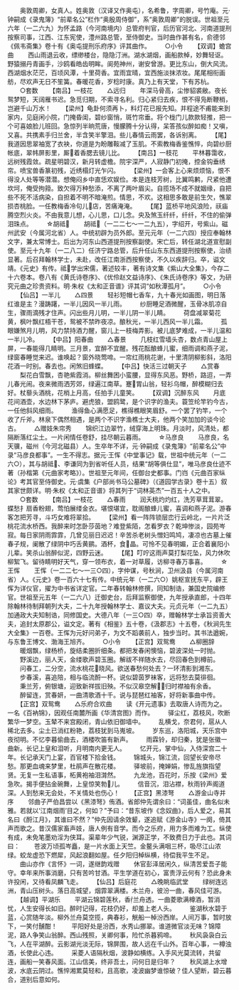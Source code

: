 <!-- { "loadSidebar": true } -->
　　奥敦周卿，女真人。姓奥敦（汉译又作奥屯），名希鲁，字周卿，号竹庵。元·钟嗣成《录鬼簿》“前辈名公”栏作“奥殷周侍御”，系“奥敦周卿”的脱误。世祖至元六年（一二六九）为怀孟路（今河南境内）总管府判官，后历官河北、河南道提刑按察司事，江西、江东宪使，澧州路总管，至侍御史。当时曲作甚有名，俞德邻《佩韦斋集》卷十有《奥屯提刑乐府序》评其曲作。
　　○小令
　　【双调】蟾宫曲
　　西山雨退云收，缥缈楼台，隐隐汀洲。湖水湖烟，画船款棹，妙舞轻讴。野猿搦丹青画手，沙鸥看皓齿明眸。阆苑神州，谢安曾游。更比东山，倒大风流。西湖烟水茫茫，百顷风潭，十里荷香。宜雨宜晴，宜西施淡抹浓妆。尾尾相衔画舫，尽欢声无日不笙簧。春暖花香，岁稔时康。真乃上有天堂，下有苏杭。
　　○套数
　　【南吕】一枝花
　　△远归
　　年深马骨高，尘惨貂裘敝。夜长鸳梦短，天阔雁书迟。急觅归期，不索寻名利。归心紧归去疾，恨不得凫断鞭梢，岂避千山万水！
　　【梁州】龟卦何须再卜，料灯花已报先知。并程途不甫能来到家内，见庭闲小院，门掩昏闺，碧纱窗悄，斑竹帘垂。将个栊门儿款款轻推，把一个可喜娘脸儿班回。急惊列半晌荒唐，慢朦腾十分认得，呆答孩似醉如痴！又嗔，又喜。共携素手归兰舍，半含笑半擎泪。些儿春情云雨罢，各诉别离。
　　【尾】我道因思翠袖宽了衣袂，你道是为盼雕鞍减了玉肌。不索教梅香鉴憔悴，向碧纱厨帐底，翠帏屏影里，厮着香腮去镜儿比。
　　【南吕】一枝花
　　平林暮霭收，远树残霞敛。疏星明碧汉，新月转虚檐。院宇深严，人寂静门初掩，控金钩垂绣帘。喷宝兽香篆初残，近绣榻灯光乍闪。
　　【梁州】一会客上心来烦烦恼，恨不得没人处等等潜潜。想俺闷乡中直恁欢娱俭。本是连枝芳树，比翼鸣鹣，尺紧他遭坎坷，俺受拘箝。致欠得万种愁添，不离了两叶眉尖。自揽场不成不就姻缘，自把些不死不活病染，自担着不明不暗淹煎。情思，不欢。这相思多敢是前生欠，憔翠损杏桃脸。一任教梅香冷句儿店，苦痛淹淹。
　　【尾】蓝桥平地风浪险，祆庙腾空烈火炎。不由我意儿想，心儿思，口儿念。央及煞玉纤纤，纤纤，不住的偷弹泪珠点。
　　☆胡祗
　　胡祗（一二二七～一二九五），字绍开，号紫山。磁州武安（今属河北省）人。中统初辟为员外郎。至元元年（一二六四）授应奉翰林文字，兼太常博士。后出为河东山西道提刑按察副使。宋亡后，转任湖北道宣慰副使。至元十九年（一二八二）任济宁路总管，后升任山东东西道提刑按察使，治绩显著。后召拜翰林学士，未赴，改任江南浙西按察使，不久以疾辞归。卒，谥文靖。《元史》有传。祗学出宋儒，著述较丰，著有诗文集《紫山大全集》，今存二十六卷本。卷八有《黄氏诗卷序》、《优伶赵文益诗序》、《朱氏诗卷序》等文，为研究元曲之珍贵资料。明·朱权《太和正音谱》评其词“如秋潭孤月”。
　　○小令
　　【仙吕】一半儿
　　△四景
　　轻衫短帽七香车，九十春光如画图，明日落红谁是主？漫踌躇，一半儿因风一半儿雨。
　　纱厨睡足酒微醒，玉骨冰肌凉自生，骤雨滴残才住声。闪出些月儿明，一半儿阴一半儿睛。
　　荷盘减翠菊花黄，枫叶飘红梧干苍，鸳被不禁昨夜凉。酿秋光，一半儿西风一半儿霜。
　　孤眼嫌煞月儿明，风力禁持酒力醒，窗儿上一枝梅弄影。被儿底梦难成，一半儿温和一半儿冷。
　　【中吕】阳春曲
　　△春景
　　几枝红雪墙头杏，数点青山屋上屏，一春能得几睛明。三月景，宜醉不宜醒。残花酝酿蜂儿蜜，细雨调和燕子泥，绿窗春睡觉来迟。谁唤起？窗外晓莺啼。一帘红雨桃花谢，十里清阴柳影斜，洛阳花酒一时别。春去也。闲煞旧蜂蝶。
　　【中吕】快活三过朝天子
　　△赏春
　　梨花白雪飘，杏艳紫霞消。柳丝舞困小蛮腰，显得东风恶。野桥，路迢，一弄儿春光闹。夜来微雨洒芳郊，绿遍江南草。蹇胃山翁，轻衫乌帽，醉模糊归去好。杖藜头酒桃，花梢上月高，任拍手儿童笑。
　　【双调】沉醉东风
　　月底花间酒壶，水边林下茅庐。避虎狼，盟鸥鹭，是个识字的渔夫。蓑笠纶竿钓今古，一任他斜风细雨。
　　渔得鱼心满愿足，樵得樵眼笑眉舒。一个罢了钓竿，一个收了斤斧。林泉下偶然相遇，是两个不识字渔樵士大夫，他两个笑加加的谈今论古。
　　△赠妓朱帘秀
　　锦织江边翠竹，绒穿海上明珠。月淡时，风清处，都隔断落红尘土。一片闲情任卷舒，挂尽朝云暮雨。
　　☆马彦良
　　马彦良，名天骥，磁州（今河北磁县）人。生卒年不详，元·钟嗣成《录鬼簿》“前辈名公”中录“马彦良都事”。一生不得志。据元·王恽《中堂事记》载，世祖中统元年（一二六○），其与胡祗、李谦同为到省听任人员，结果“胡等俱仕显”，唯马彦良仕迹不著（孙楷第《元曲家考略》）。世祖至元年间，任御台史都事。门岿《元曲百家纵论》考其官至侍御史。元·虞集《户部尚书马公墓碑》（《道园学古录》卷十五）叙其家世颇详。明·朱权《太和正音谱》将其列于“词林英杰”一百五十人之中。
　　○套数
　　【南吕】一枝花
　　△春雨
　　润夭桃灼灼红，洗芳草茸茸翠。蝶愁扌扇香粉翅，莺怕展缕金衣。堪恨堪宜，耽阁酿蜂儿蜜，喜调和燕子泥。游春客怎把芳寻，斗巧女难将翠拾。
　　【梁州】看一阵阵锁层峦行云岭北，一片片泛桃花流水桥西。我醉来时怎卧莎茵地？难登紫陌，怎看罗衣？乾坤惨淡，园苑岑寂。每日家阴雨霏霏，几曾见丽日迟迟！辛苦杀老树头憎妇鸣鸠，凄凉也古墓上催春子规，阑散了绿阴中巧舌黄鹂。酒杯，食晶。可怜不见春明媚，正合着襄阳小儿辈。笑杀山翁醉似泥，四野云迷。
　　【尾】叮咛这雨声莫打梨花坠，风力休吹柳絮飞。留待睛明好天气，穿一领布衣，着一对草履，访柳寻春万事喜。
　　☆王恽
　　王恽（一二二七～一三○四），字仲谋，号秋涧，卫州汲县（今属河南省）人。《元史》卷一百六十七有传。中统元年（一二六○）姚枢宣抚东平，辟王恽为详仪官，擢为中书省详定官。二年春转翰林修撰，同知制诰，兼国史院编修官。世祖至元五年（一二六八）迁御史台，后拜监察御使，九年授承直郎，十四年除翰林待制拜朝列大夫，二十九年授翰林学士、嘉议大夫。元贞元年（一二九五）加通政大夫知制诰，同修国史。大德八年（一三○四）卒，赠翰林学士承旨资善大夫，追封太原郡公，谥文定。著有《相鉴》五十卷，《汲郡志》十五卷，《秋涧先生大全集》一百卷。王恽为元好问弟子，为文不蹈袭前人，独步当时。其书法遒婉，与东鲁王博文、渤海王旭齐。
　　○小令
　　【正宫】双鸳鸯
　　△柳圈辞
　　暖烟飘，绿杨桥，旋结柔圈折细条。都把发春闲懊恼，碧波深处一时抛。
　　野溪边，丽人天，金缕歌声碧玉圈。解祓不祥随水去，尽回春色到樽前。
　　问春工，二分空，流水桃花晓风。欲送春愁何处去？一环清影到湘东。
　　步春溪，喜追陪，相与临流酹一杯。说似碧茵罗袜客，远将愁去莫徘徊。
　　秉兰芳，俯银塘，迎致新祥拔旧殃。不似汉皋空解，归时襟袖有余香。
　　醉留连，赏春妍，一曲清歌酒十千。说与琵琶红袖客，好将新事曲中传。
　　【正宫】双鸳鸯
　　△乐府合欢曲
　　读《开元遗事》去取唐人诗而为之。一名《百衲锦》，因观任南麓所画《华清宫图》而作。
　　驿尘红，荔枝风，吹断繁华一梦空。玉辇不来宫殿闭，青山依旧御墙中。
　　乱横戈，奈君何，扈从人稀北去多。尘土已消红粉艳，荔枝犹到马嵬坡。
　　岁东巡，洛阳城，天乐宫中夜彻明。不忆李暮偷曲去，酒楼吹笛有新声。
　　雨霖铃，却归秦，犹是张徽一曲新。长记上皇和泪听，月明南内更无人。
　　忆开元，掌中仙，入侍深宫二十年。长记承天门上宴，百官楼下拾金钱。
　　锦城头，锦江流，回望长安帝尽愁。那更血魂来梦里，杜鹃声在散花楼。
　　驿坡前，掩婵娟，惨乱旌旗指望贤。无复一生私语事，柘黄袍袖泪潸然。
　　九龙池，百花时，乐按《梁州》爱急吹。揭手便拈金碗舞，上皇惊笑勃儿。
　　信音沉，泪沾襟，秋雨铃声阁道深。人到愁来无会处，不关情处也伤心！
　　【正宫】黑漆弩
　　△游金山寺并序
　　邻曲子严伯昌尝以《黑漆弩》侑酒。省郎仲先谓余曰：“词虽佳，曲名似未雅。若就以‘江南烟雨’目之，何如？”予曰：“昔东坡作《念奴曲》，后人爱之，易其名曰《酹江月》，其谁曰不然？”仲先因请余效颦，遂追赋《游金山寺》一阕，倚其声而歌之。昔汉儒家畜声妓，唐人例有音学。而今之乐府，用力多而难为工。纵使有成，未免笔墨劝淫为侠耳。渠辈年少气锐，渊源正学，不致费日力于此也。其词曰：
　　苍波万顷孤岑矗，是一片水面上天竺。金鳌头满咽三杯，吸尽江山浓绿。蛟龙虚恐下燃犀，风起浪翻如屋。任夕阳归棹纵横，待偿我平生不足。
　　曲山亦作《言怀》一词，遂继韵戏赠
　　休官彭泽居闲久，纵清苦爱吾子能守。幸年来所事消磨，只有苦吟甘酒。平生学道在初心，富贵浮云何有？恐此身未许投闲，又待看凤麟飞走。
　　【仙吕】后庭花
　　△晚眺临武堂
　　绿树连远洲，青山压树头。落日高城望，烟霏翠满楼。木兰舟，彼汾一曲，春风佳可游。
　　【越调】平湖乐
　　平湖云锦碧莲秋，香兰舟透。一曲菱歌满樽酒，暂消忧，人生安得长如旧。醉时记得，花枝仍好，却羞上老人头。
　　鉴湖秋水碧于蓝，心赏随年淡。柳外兰舟莫空揽，典春衫，觥船一棹汾西岸。人间万事，暂时放下，一笑付醺酣！
　　平阳好处是汾西，水秀山挪翠。谁道微官淡无味？锦障泥，路人争笑山翁醉。西山残照，关卿何事，险忙杀暮鸦啼。
　　秋风袅袅白云飞，人在平湖醉。云影湖光淡无际，锦屏围，故人远在千山外。百年心事，一樽浊酒，长使此心违。
　　采菱人语隔秋烟，波静如横练。入手风光莫流转，共留连，画船一笑春风面。江山信美，终非吾土，问何日是归年？
　　秋风湖上水增波，水底云阴过。憔悴湘累莫轻和，且高歌，凌波幽梦谁惊破？佳人望断，碧云暮合，道别后意如何。
